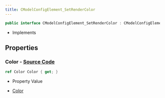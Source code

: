 ```yaml
---
title: CModelConfigElement_SetRenderColor
---
```


```csharp
public interface CModelConfigElement_SetRenderColor : CModelConfigElement, ISchemaClass<CModelConfigElement>, ISchemaClass<CModelConfigElement_SetRenderColor>, ISchemaField, ISchemaClass, INativeHandle
```

- Implements

## Properties

### **Color** - [Source Code](https://github.com/swiftly-solution/swiftlys2/blob/main/managed/src/SwiftlyS2.Generated/Schemas/Interfaces/CModelConfigElement_SetRenderColor.cs#L16)

```csharp
ref Color Color { get; }
```

- Property Value

- [Color](/docs/api/shared/natives/color)


